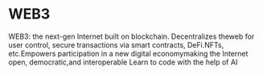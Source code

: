 # WEB3
WEB3: the next-gen lnternet built on blockchain. Decentralizes theweb for user control, secure transactions via smart contracts, DeFi.NFTs, etc.Empowers participation in a new digital economymaking the Internet open, democratic,and interoperable
Learn to code with the help of AI
